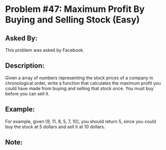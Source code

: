 # Problem #47: Maximum Profit By Buying and Selling Stock (Easy)

## Asked By:

This problem was asked by Facebook.

## Description:
 
Given a array of numbers representing the stock prices of a company in chronological order, write a function that calculates the maximum profit you could have made from buying and selling that stock once. You must buy before you can sell it.

## Example:

For example, given [9, 11, 8, 5, 7, 10], you should return 5, since you could buy the stock at 5 dollars and sell it at 10 dollars.

## Note:
